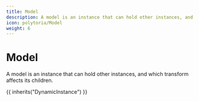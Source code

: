 ```yaml
---
title: Model
description: A model is an instance that can hold other instances, and which transform affects its children.
icon: polytoria/Model
weight: 6
---
```


# Model

A model is an instance that can hold other instances, and which transform affects its children.

{{ inherits("DynamicInstance") }}
